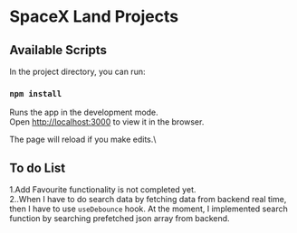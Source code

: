 # SpaceX Land Projects

## Available Scripts

In the project directory, you can run:

### `npm install`

Runs the app in the development mode.\
Open [http://localhost:3000](http://localhost:3000) to view it in the browser.

The page will reload if you make edits.\

## To do List

1.Add Favourite functionality is not completed yet. \
2..When I have to do search data by fetching data from backend real time, then I have to use `useDebounce` hook. 
At the moment, I implemented search function by searching prefetched json array from backend. 
